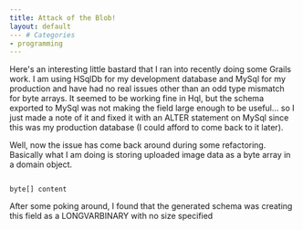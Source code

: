 ```yaml
---
title: Attack of the Blob!
layout: default
--- # Categories
- programming
---
```


Here's an interesting little bastard that I ran into recently doing some Grails work. I am using HSqlDb for my development database and MySql for my production and have had no real issues other than an odd type mismatch for byte arrays. It seemed to be working fine in Hql, but the schema exported to MySql was not making the field large enough to be useful... so I just made a note of it and fixed it with an ALTER statement on MySql since this was my production database (I could afford to come back to it later).

Well, now the issue has come back around during some refactoring. Basically what I am doing is storing uploaded image data as a byte array in a domain object.

<code lang="groovy">
byte[] content
</code>

After some poking around, I found that the generated schema was creating this field as a LONGVARBINARY with no size specified
